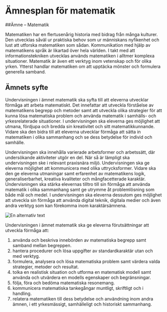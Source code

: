 # Ämnesplan för matematik

##Ämne – Matematik

Matematiken har en flertusenårig historia med bidrag från många kulturer. Den utvecklas såväl ur praktiska behov som ur människans nyfikenhet och lust att utforska matematiken som sådan. Kommunikation med hjälp av matematikens språk är likartad över hela världen. I takt med att informationstekniken utvecklas används matematiken i alltmer komplexa situationer. Matematik är även ett verktyg inom vetenskap och för olika yrken. Ytterst handlar matematiken om att upptäcka mönster och formulera generella samband.

## Ämnets syfte

Undervisningen i ämnet matematik ska syfta till att eleverna utvecklar förmåga att arbeta matematiskt. Det innefattar att utveckla förståelse av matematikens begrepp och metoder samt att utveckla olika strategier för att kunna lösa matematiska problem och använda matematik i samhälls- och yrkesrelaterade situationer. I undervisningen ska eleverna ges möjlighet att utmana, fördjupa och bredda sin kreativitet och sitt matematikkunnande. Vidare ska den bidra till att eleverna utvecklar förmåga att sätta in matematiken i olika sammanhang och se dess betydelse för individ och samhälle.

Undervisningen ska innehålla varierade arbetsformer och arbetssätt, där undersökande aktiviteter utgör en del. När så är lämpligt ska undervisningen ske i relevant praxisnära miljö. Undervisningen ska ge eleverna möjlighet att kommunicera med olika uttrycksformer. Vidare ska den ge eleverna utmaningar samt erfarenhet av matematikens logik, generaliserbarhet, kreativa kvaliteter och mångfacetterade karaktär. Undervisningen ska stärka elevernas tilltro till sin förmåga att använda matematik i olika sammanhang samt ge utrymme åt problemlösning som både mål och medel. I undervisningen ska eleverna dessutom ges möjlighet att utveckla sin förmåga att använda digital teknik, digitala medier och även andra verktyg som kan förekomma inom karaktärsämnena.

![En alternativ text][bild1]

Undervisningen i ämnet matematik ska ge eleverna förutsättningar att utveckla förmåga att:

1.	använda och beskriva innebörden av matematiska begrepp samt samband mellan begreppen.
2.	hantera procedurer och lösa uppgifter av standardkaraktär utan och med verktyg.
3.	formulera, analysera och lösa matematiska problem samt värdera valda strategier, metoder och resultat.
4.	tolka en realistisk situation och utforma en matematisk modell samt använda och utvärdera en modells egenskaper och begränsningar.
5.	följa, föra och bedöma matematiska resonemang.
6.	kommunicera matematiska tankegångar muntligt, skriftligt och i handling.
7.	relatera matematiken till dess betydelse och användning inom andra ämnen, i ett yrkesmässigt, samhälleligt och historiskt sammanhang.

[bild1]: http://www.harbott.com/wp-content/uploads/2012/05/Internet-Timeline.jpg "Internets historia, kortfattat."
